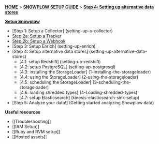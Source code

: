 [**HOME**](Home) > [**SNOWPLOW SETUP GUIDE**](Setting-up-Snowplow) > [**Step 4: Setting up alternative data stores**](setting-up-alternative-data-stores)  

[**Setup Snowplow**](Setting-up-Snowplow)  

- [Step 1: Setup a Collector] (setting-up-a-collector)  
- [Step 2a: Setup a Tracker](Setting-up-a-Tracker)  
- [Step 2b: Setup a Webhook](Setting-up-a-Webhook)  
- [Step 3: Setup Enrich] (setting-up-enrich)  
- [Step 4: Setup alternative data stores] (setting-up-alternative-data-stores)  
  - [4.1: setup Redshift] (setting-up-redshift)  
  - [4.2: setup PostgreSQL] (setting-up-postgresql)  
  - [4.3: installing the StorageLoader] (1-installing-the-storageloader)  
  - [4.4: using the StorageLoader] (2-using-the-storageloader)  
  - [4.5: scheduling the StorageLoader] (3-scheduling-the-storageloader)  
  - [4.6: loading shredded types] (4-Loading-shredded-types)  
  - [4.7: setup Elasticsearch] (kinesis-elasticsearch-sink-setup)
- [Step 5: Analyze your data!] (Getting started analyzing Snowplow data)   

**Useful resources**  

- [[Troubleshooting]]  
- [[IAM Setup]]  
- [[Ruby and RVM setup]]  
- [[Hosted assets]]  
